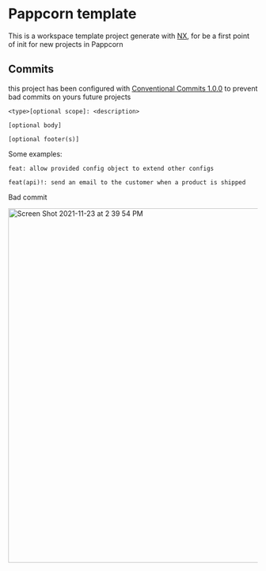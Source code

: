 # Pappcorn template

This is a workspace template project generate with [NX](https://nx.dev), for be a first point of init for new projects in Pappcorn

## Commits

this project has been configured with  [Conventional Commits 1.0.0](https://www.conventionalcommits.org/en/v1.0.0/) to prevent bad commits on yours future projects

```
<type>[optional scope]: <description>

[optional body]

[optional footer(s)]
```

Some examples:

```
feat: allow provided config object to extend other configs

feat(api)!: send an email to the customer when a product is shipped
```

Bad commit

<img width="714" alt="Screen Shot 2021-11-23 at 2 39 54 PM" src="https://user-images.githubusercontent.com/6579616/143092826-1db30a9e-1fd7-4c07-8868-9cd81110880e.png">

